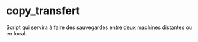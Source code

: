 # copy_transfert
Script qui servira à faire des sauvegardes entre deux machines distantes ou en local.
